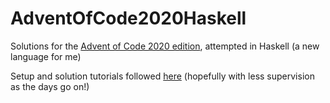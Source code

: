 # AdventOfCode2020Haskell
Solutions for the [Advent of Code 2020 edition](https://adventofcode.com/2020 "AOC 2020"), attempted in Haskell (a new language for me)

Setup and solution tutorials followed [here](https://github.com/haskelling/aoc2020 "Haskelling") (hopefully with less supervision as the days go on!)
